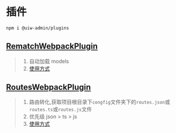 插件
===

```bash
npm i @uiw-admin/plugins
```

## [RematchWebpackPlugin](https://github.com/uiwjs/uiw-admin/blob/2bd741133b585f5bdd52c3f46cb24474420f1106/packages/plugins/src/rematch/index.ts)

> 1. 自动加载 models
> 2. [使用方式](https://github.com/uiwjs/uiw-admin/blob/2bd741133b585f5bdd52c3f46cb24474420f1106/examples/base/.kktrc.ts#L8-L22)

## [RoutesWebpackPlugin](https://github.com/uiwjs/uiw-admin/blob/2bd741133b585f5bdd52c3f46cb24474420f1106/packages/plugins/src/routes/index.ts)

> 1. 路由转化,获取项目根目录下`congfig`文件夹下的`routes.json`或`routes.ts`或`routes.js`文件
> 2. 优先级  json > ts > js 
> 3. [使用方式](https://github.com/uiwjs/uiw-admin/blob/2bd741133b585f5bdd52c3f46cb24474420f1106/examples/base/.kktrc.ts#L8-L22)